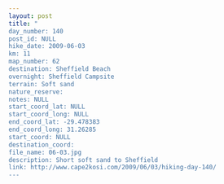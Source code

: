 ```yaml
---
layout: post
title: "
day_number: 140
post_id: NULL
hike_date: 2009-06-03
km: 11
map_number: 62
destination: Sheffield Beach
overnight: Sheffield Campsite
terrain: Soft sand
nature_reserve: 
notes: NULL
start_coord_lat: NULL
start_coord_long: NULL
end_coord_lat: -29.478383
end_coord_long: 31.26285
start_coord: NULL
destination_coord: 
file_name: 06-03.jpg
description: Short soft sand to Sheffield
link: http://www.cape2kosi.com/2009/06/03/hiking-day-140/
---
```

